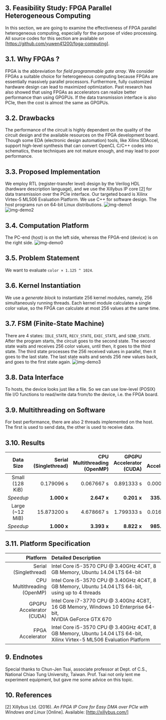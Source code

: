 ## 3. Feasibility Study: FPGA Parallel Heterogeneous Computing ##
In this section, we are going to examine the effectiveness of FPGA parallel heterogeneous computing, especially for the purpose of video processing. All source codes for this section are available on [https://github.com/yuwen41200/fpga-computing].

## 3.1. Why FPGAs ? ##
FPGA is the abbreviation for _field programmable gate array_. We consider FPGAs a suitable choice for heterogeneous computing because FPGAs are essentially massively parallel processors. Furthermore, fully customized hardware design can lead to maximized optimization. Past research has also showed that using FPGAs as accelerators can realize better performance than using GPGPUs. If the data transmission interface is also PCIe, then the cost is almost the same as GPGPUs.

## 3.2. Drawbacks ##
The performance of the circuit is highly dependent on the quality of the circuit design and the available resources on the FPGA development board. Though some EDA (electronic design automation) tools, like Xilinx SDAccel, support high-level synthesis that can convert OpenCL C/C++ codes into schematics, these techniques are not mature enough, and may lead to poor performance.

## 3.3. Proposed Implementation ##
We employ RTL (register-transfer level) design by the Verilog HDL (hardware description language), and we use the Xillybus IP core [2] for data transmission over the PCIe interface. Our targeted board is Xilinx Virtex-5 ML506 Evaluation Platform. We use C++ for software design. The host programs run on 64-bit Linux distributions.
![img-demo1][img-demo1]
![img-demo2][img-demo2]

## 3.4. Computation Platform ##
The PC-end (host) is on the left side, whereas the FPGA-end (device) is on the right side.
![img-demo0][img-demo0]

## 3.5. Problem Statement ##
We want to evaluate `color × 1.125 ^ 1024`.

## 3.6. Kernel Instantiation ##
We use a _generate block_ to instantiate 256 kernel modules, namely, 256 simultaneously running threads. Each kernel module calculates a single color value, so the FPGA can calculate at most 256 values at the same time.

## 3.7. FSM (Finite-State Machine) ##
There are 4 states: `IDLE_STATE`, `RECV_STATE`, `EXEC_STATE`, and `SEND_STATE`. After the program starts, the circuit goes to the second state. The second state waits and receives 256 color values, until then, it goes to the third state. The third state processes the 256 received values in parallel, then it goes to the last state. The last state waits and sends 256 new values back, and goes to the first state again.
![img-demo3][img-demo3]

## 3.8. Data Interface ##
To hosts, the device looks just like a file. So we can use low-level (POSIX) file I/O functions to read/write data from/to the device, i.e. the FPGA board.

## 3.9. Multithreading on Software ##
For best performance, there are also 2 threads implemented on the host. The first is used to send data, the other is used to receive data.

## 3.10. Results ##
| Data Size | Serial<br>(Singlethread) | CPU Multithreading<br>(OpenMP) | GPGPU Accelerator<br>(CUDA) | FPGA Accelerator |
|:----:|-----:|-----:|-----:|-----:|
| Small<br>(128 KiB) | 0.179096 s | 0.067667 s | 0.891333 s | 0.000534 s |
| _Speedup_ | **1.000 x** | **2.647 x** | **0.201 x** | **335.386 x** |
| Large<br>(~12 MiB) | 15.873200 s | 4.678667 s | 1.799333 s | 0.016104 s |
| _Speedup_ | **1.000 x** | **3.393 x** | **8.822 x** | **985.668 x** |

## 3.11. Platform Specification ##
| Platform | Detailed Description |
|-----:|:-----|
| Serial<br>(Singlethread) | Intel Core i5-3570 CPU @ 3.40GHz 4C4T, 8 GB Memory, Ubuntu 14.04 LTS 64-bit |
| CPU Multithreading<br>(OpenMP) | Intel Core i5-3570 CPU @ 3.40GHz 4C4T, 8 GB Memory, Ubuntu 14.04 LTS 64-bit,<br>using up to 4 threads |
| GPGPU Accelerator<br>(CUDA) | Intel Core i7-3770 CPU @ 3.40Ghz 4C8T, 16 GB Memory, Windows 10 Enterprise 64-bit,<br>NVIDIA GeForce GTX 670 |
| FPGA Accelerator | Intel Core i5-3570 CPU @ 3.40GHz 4C4T, 8 GB Memory, Ubuntu 14.04 LTS 64-bit,<br>Xilinx Virtex-5 ML506 Evaluation Platform |

## 9. Endnotes ##
Special thanks to Chun-Jen Tsai, associate professor at Dept. of C.S., National Chiao Tung University, Taiwan. Prof. Tsai not only lent me experiment equipment, but gave me some advice on this topic.

## 10. References ##
[2] Xillybus Ltd. (2016). _An FPGA IP Core for Easy DMA over PCIe with Windows and Linux_ [Online]. Available: [http://xillybus.com/]

[https://github.com/yuwen41200/fpga-computing]: https://github.com/yuwen41200/fpga-computing
[img-demo1]: https://github.com/yuwen41200/fpga-computing/raw/master/docs/demo1.jpg
[img-demo2]: https://github.com/yuwen41200/fpga-computing/raw/master/docs/demo2.jpg
[img-demo0]: https://github.com/yuwen41200/fpga-computing/raw/master/docs/demo0.png
[img-demo3]: https://github.com/yuwen41200/fpga-computing/raw/master/docs/demo3.png
[http://xillybus.com/]: http://xillybus.com/
